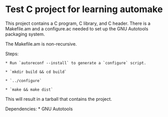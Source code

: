 Test C project for learning automake
====================================

This project contains a C program, C library, and C header. There is a
Makefile.am and a configure.ac needed to set up the GNU Autotools packaging
system.

The Makefile.am is non-recursive.

Steps:

    * Run `autoreconf --install` to generate a `configure` script.

    * `mkdir build && cd build`

    * `../configure`

    * `make && make dist`

This will result in a tarball that contains the project.

Dependencies:
    * GNU Autotools
